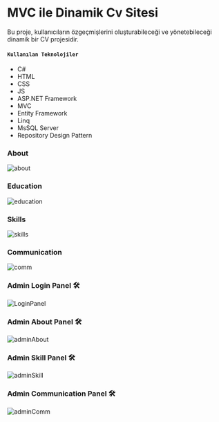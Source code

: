 # MVC ile Dinamik Cv Sitesi
Bu proje, kullanıcıların özgeçmişlerini oluşturabileceği ve yönetebileceği dinamik bir CV projesidir.
#### **`Kullanılan Teknolojiler`**
+ C#
+ HTML
+ CSS
+ JS
+ ASP.NET Framework
+ MVC
+ Entity Framework
+ Linq
+ MsSQL Server
+ Repository Design Pattern


### About
![about](https://github.com/boraygulpinar/MVC_CV/assets/81621951/20dd81a0-4288-4611-804c-e1a06bac576c)
### Education
![education](https://github.com/boraygulpinar/MVC_CV/assets/81621951/7e510d77-bf6b-401c-8bb7-633b6a31d3c9)
### Skills
![skills](https://github.com/boraygulpinar/MVC_CV/assets/81621951/2db3bf5d-dbdc-4d31-ac18-e1fac98f8e78) 
### Communication
![comm](https://github.com/boraygulpinar/MVC_CV/assets/81621951/8baa721d-6383-4c20-917e-053a6a1a458a)

### Admin Login Panel 🛠️
![LoginPanel](https://github.com/boraygulpinar/MVC_CV/assets/81621951/12523b05-c433-4fb1-8a68-51b1a5e176a5)
### Admin About Panel 🛠️
![adminAbout](https://github.com/boraygulpinar/MVC_CV/assets/81621951/510066b2-43ed-44e8-9466-d363b3cb3031)
### Admin Skill Panel 🛠️
![adminSkill](https://github.com/boraygulpinar/MVC_CV/assets/81621951/df85de45-3cdf-426e-a074-a1750f5cb03f)
### Admin Communication Panel 🛠️
![adminComm](https://github.com/boraygulpinar/MVC_CV/assets/81621951/c27a23ab-1042-42f0-adc0-78fc38b2ce3f)
